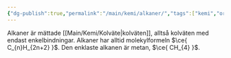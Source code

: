 ```yaml
---
{"dg-publish":true,"permalink":"/main/kemi/alkaner/","tags":["kemi","organisk-kemi"]}
---
```


Alkaner är mättade [[Main/Kemi/Kolväte\|kolväten]], alltså kolväten med endast enkelbindningar. Alkaner har alltid molekylformeln $\ce{ C_{n}H_{2n+2} }$.
Den enklaste alkanen är metan, $\ce{ CH_{4} }$.

